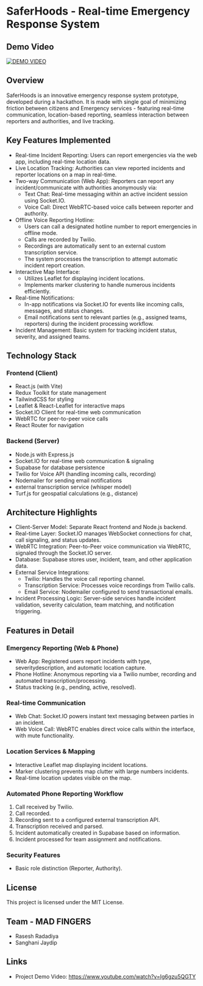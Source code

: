 # SaferHoods - Real-time Emergency Response System

## Demo Video
[![DEMO VIDEO](https://img.youtube.com/vi/Ig6gzu5QGTY/0.jpg)](https://www.youtube.com/watch?v=Ig6gzu5QGTY)

## Overview

SaferHoods is an innovative emergency response system prototype, developed during a hackathon.
It is made with single goal of minimizing friction between citizens and Emergency services - featuring real-time communication, location-based reporting, seamless interaction between reporters and authorities, and live tracking.

## Key Features Implemented

- Real-time Incident Reporting: Users can report emergencies via the web app, including real-time location data.
- Live Location Tracking: Authorities can view reported incidents and reporter locations on a map in real-time.
- Two-way Communication (Web App): Reporters can report any incident/communicate with authorities anonymously via:
    - Text Chat: Real-time messaging within an active incident session using Socket.IO.
    - Voice Call: Direct WebRTC-based voice calls between reporter and authority.
- Offline Voice Reporting Hotline:
    - Users can call a designated hotline number to report emergencies in offline mode.
    - Calls are recorded by Twilio.
    - Recordings are automatically sent to an external custom transcription service.
    - The system processes the transcription to attempt automatic incident report creation.
- Interactive Map Interface:
    - Utilizes Leaflet for displaying incident locations.
    - Implements marker clustering to handle numerous incidents efficiently.
- Real-time Notifications:
    - In-app notifications via Socket.IO for events like incoming calls, messages, and status changes.
    - Email notifications sent to relevant parties (e.g., assigned teams, reporters) during the incident processing workflow.
- Incident Management: Basic system for tracking incident status, severity, and assigned teams.

## Technology Stack

### Frontend (Client)
- React.js (with Vite)
- Redux Toolkit for state management
- TailwindCSS for styling
- Leaflet & React-Leaflet for interactive maps
- Socket.IO Client for real-time web communication
- WebRTC for peer-to-peer voice calls
- React Router for navigation

### Backend (Server)
- Node.js with Express.js
- Socket.IO for real-time web communication & signaling
- Supabase for database persistence
- Twilio for Voice API (handling incoming calls, recording)
- Nodemailer for sending email notifications
- external transcription service (whisper model)
- Turf.js for geospatial calculations (e.g., distance)

## Architecture Highlights

- Client-Server Model: Separate React frontend and Node.js backend.
- Real-time Layer: Socket.IO manages WebSocket connections for chat, call signaling, and status updates.
- WebRTC Integration: Peer-to-Peer voice communication via WebRTC, signaled through the Socket.IO server.
- Database: Supabase stores user, incident, team, and other application data.
- External Service Integrations:
    - Twilio: Handles the voice call reporting channel.
    - Transcription Service: Processes voice recordings from Twilio calls.
    - Email Service: Nodemailer configured to send transactional emails.
- Incident Processing Logic: Server-side services handle incident validation, severity calculation, team matching, and notification triggering.

## Features in Detail

### Emergency Reporting (Web & Phone)
- Web App: Registered users report incidents with type, severitydescription, and automatic location capture.
- Phone Hotline: Anonymous reporting via a Twilio number, recording and automated transcription/processing.
- Status tracking (e.g., pending, active, resolved).

### Real-time Communication
- Web Chat: Socket.IO powers instant text messaging between parties in an incident.
- Web Voice Call: WebRTC enables direct voice calls within the interface, with mute functionality.

### Location Services & Mapping
- Interactive Leaflet map displaying incident locations.
- Marker clustering prevents map clutter with large numbers incidents.
- Real-time location updates visible on the map.

### Automated Phone Reporting Workflow
1. Call received by Twilio.
2. Call recorded.
3. Recording sent to a configured external transcription API.
4. Transcription received and parsed.
5. Incident automatically created in Supabase based on information.
6. Incident processed for team assignment and notifications.

### Security Features
- Basic role distinction (Reporter, Authority).

## License

This project is licensed under the MIT License.

## Team - MAD FINGERS

- Rasesh Radadiya
- Sanghani Jaydip

## Links
- Project Demo Video: https://www.youtube.com/watch?v=Ig6gzu5QGTY